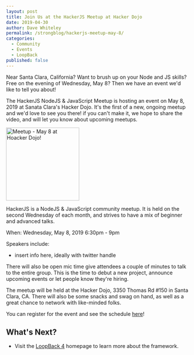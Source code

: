 ```yaml
---
layout: post
title: Join Us at the HackerJS Meetup at Hacker Dojo
date: 2019-04-30
author: Dave Whiteley
permalink: /strongblog/hackerjs-meetup-may-8/
categories:
  - Community
  - Events
  - LoopBack
published: false
---
```


Near Santa Clara, California? Want to brush up on your Node and JS skills? Free on the evening of Wednesday, May 8? Then we have an event we'd like to tell you about!

The HackerJS NodeJS & JavaScript Meetup is hosting an event on May 8, 2019 at Sanata Clara's Hacker Dojo. It's the first of a new, ongoing meetup and we'd love to see you there! if you can't make it, we hope to share the video, and will let you know about upcoming meetups.

<!--more-->
<img src="https://strongloop.com/blog-assets/2019/04/Meetup-may-8-hackerdojo.png" alt="Meetup - May 8 at Hoacker Dojo!" style="width: 200px"/>

HackerJS is a NodeJS & JavaScript community meetup. It is held on the second Wednesday of each month, and strives to have a mix of beginner and advanced talks.

When: Wednesday, May 8, 2019 6:30pm - 9pm

Speakers include:

- insert info here, ideally with twitter handle

There will also be open mic time give attendees a couple of minutes to talk to the entire group. This is the time to debut a new project, announce upcoming events or let people know they're hiring.

The meetup will be held at the Hacker Dojo, 3350 Thomas Rd #150 in Santa Clara, CA. There will also be some snacks and swag on hand, as well as a great chance to network with like-minded folks. 

You can register for the event and see the schedule [here](https://www.meetup.com/HackerJS/events/260257127/?rv=ea2_v2)!

## What's Next?

- Visit the [LoopBack 4](http://v4.loopback.io/) homepage to learn more about the framework. 

